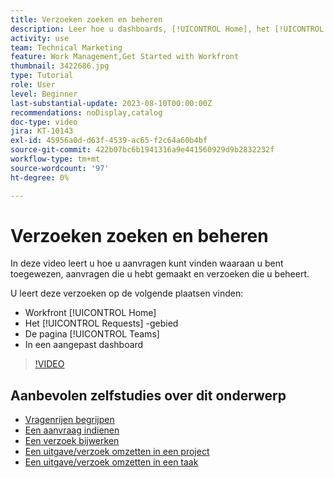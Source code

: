 ```yaml
---
title: Verzoeken zoeken en beheren
description: Leer hoe u dashboards, [!UICONTROL Home], het [!UICONTROL Requests] gebied, en de [!UICONTROL Teams] pagina kunt gebruiken om inkomende verzoeken te vinden die door een verzoekrij worden gemaakt.
activity: use
team: Technical Marketing
feature: Work Management,Get Started with Workfront
thumbnail: 3422686.jpg
type: Tutorial
role: User
level: Beginner
last-substantial-update: 2023-08-10T00:00:00Z
recommendations: noDisplay,catalog
doc-type: video
jira: KT-10143
exl-id: 45956a0d-d63f-4539-ac65-f2c64a60b4bf
source-git-commit: 422b07bc6b1941316a9e441560929d9b2832232f
workflow-type: tm+mt
source-wordcount: '97'
ht-degree: 0%

---
```


# Verzoeken zoeken en beheren

In deze video leert u hoe u aanvragen kunt vinden waaraan u bent toegewezen, aanvragen die u hebt gemaakt en verzoeken die u beheert.

U leert deze verzoeken op de volgende plaatsen vinden:

* Workfront [!UICONTROL Home]
* Het [!UICONTROL Requests] -gebied
* De pagina [!UICONTROL Teams]
* In een aangepast dashboard


>[!VIDEO](https://video.tv.adobe.com/v/3422686/?quality=12&learn=on&enablevpops)


## Aanbevolen zelfstudies over dit onderwerp

* [Vragenrijen begrijpen](/help/manage-work/request-queues/understand-request-queues.md)
* [Een aanvraag indienen](/help/manage-work/issues-requests/make-a-request.md)
* [Een verzoek bijwerken](/help/manage-work/issues-requests/update-a-request.md)
* [Een uitgave/verzoek omzetten in een project](/help/manage-work/issues-requests/create-a-project-from-a-request.md)
* [Een uitgave/verzoek omzetten in een taak](/help/manage-work/issues-requests/convert-issues-to-other-work-items.md)

